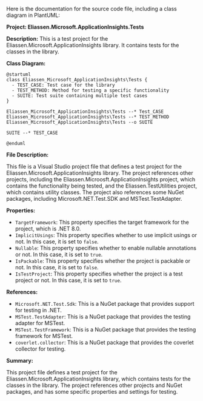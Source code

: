 Here is the documentation for the source code file, including a class diagram in PlantUML:

**Project: Eliassen.Microsoft.ApplicationInsights.Tests**

**Description:** This is a test project for the Eliassen.Microsoft.ApplicationInsights library. It contains tests for the classes in the library.

**Class Diagram:**

```plantuml
@startuml
class Eliassen_Microsoft_ApplicationInsights\Tests {
  - TEST_CASE: Test case for the library
  - TEST_METHOD: Method for testing a specific functionality
  - SUITE: Test suite containing multiple test cases
}

Eliassen_Microsoft_ApplicationInsights\Tests --* Test_CASE
Eliassen_Microsoft_ApplicationInsights\Tests --* TEST_METHOD
Eliassen_Microsoft_ApplicationInsights\Tests --o SUITE

SUITE --* TEST_CASE

@enduml
```

**File Description:**

This file is a Visual Studio project file that defines a test project for the Eliassen.Microsoft.ApplicationInsights library. The project references other projects, including the Eliassen.Microosft.ApplicationInsights project, which contains the functionality being tested, and the Eliassen.TestUtilities project, which contains utility classes. The project also references some NuGet packages, including Microsoft.NET.Test.SDK and MSTest.TestAdapter.

**Properties:**

* `TargetFramework`: This property specifies the target framework for the project, which is .NET 8.0.
* `ImplicitUsings`: This property specifies whether to use implicit usings or not. In this case, it is set to `false`.
* `Nullable`: This property specifies whether to enable nullable annotations or not. In this case, it is set to `true`.
* `IsPackable`: This property specifies whether the project is packable or not. In this case, it is set to `false`.
* `IsTestProject`: This property specifies whether the project is a test project or not. In this case, it is set to `true`.

**References:**

* `Microsoft.NET.Test.Sdk`: This is a NuGet package that provides support for testing in .NET.
* `MSTest.TestAdapter`: This is a NuGet package that provides the testing adapter for MSTest.
* `MSTest.TestFramework`: This is a NuGet package that provides the testing framework for MSTest.
* `coverlet.collector`: This is a NuGet package that provides the coverlet collector for testing.

**Summary:**

This project file defines a test project for the Eliassen.Microsoft.ApplicationInsights library, which contains tests for the classes in the library. The project references other projects and NuGet packages, and has some specific properties and settings for testing.